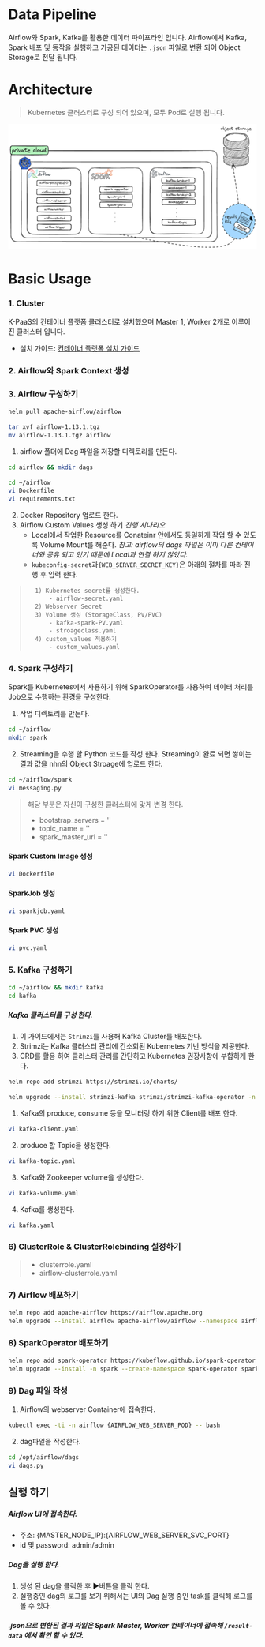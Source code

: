 # Data Pipeline 
Airflow와 Spark, Kafka를 활용한 데이터 파이프라인 입니다. Airflow에서 Kafka, Spark 배포 및 동작을 실행하고 가공된 데이터는 `.json` 파일로 변환 되어 Object Storage로 전달 됩니다.

# Architecture
> Kubernetes 클러스터로 구성 되어 있으며, 모두 Pod로 실행 됩니다. 


![architecture](./Pasted%20image%2020240813185429.png)
# Basic Usage

### 1. Cluster
K-PaaS의 컨테이너 플랫폼 클러스터로 설치했으며 Master 1, Worker 2개로 이루어진 클러스터 입니다. 
- 설치 가이드: [컨테이너 플랫폼 설치 가이드](https://github.com/K-PaaS/container-platform/blob/master/install-guide/standalone/cp-cluster-install-single.md)

### 2. Airflow와 Spark Context 생성
### 3. Airflow 구성하기

```bash
helm pull apache-airflow/airflow
```

```bash
tar xvf airflow-1.13.1.tgz
mv airflow-1.13.1.tgz airflow
```

1) airflow 폴더에 Dag 파일을 저장할 디렉토리를 만든다.
```bash
cd airflow && mkdir dags
```

```bash
cd ~/airflow
vi Dockerfile
vi requirements.txt
```

2) Docker Repository 업로드 한다.
3) Airflow Custom Values 생성 하기
	*진행 시나리오*
	- Local에서 작업한 Resource를 Conateinr 안에서도 동일하게 작업 할 수 있도록 Volume Mount를 해준다.
		*참고: airflow의 dags 파일은 이미 다른 컨테이너와 공유 되고 있기 때문에 Local과 연결 하지 않았다.*
	-  `kubeconfig-secret`과`{WEB_SERVER_SECRET_KEY}`은 아래의 절차를 따라 진행 후 입력 한다.
>		1) Kubernetes secret를 생성한다.
> 			- airflow-secret.yaml
>		2) Webserver Secret
>		3) Volume 생성 (StorageClass, PV/PVC)
> 			- kafka-spark-PV.yaml
> 			- stroageclass.yaml
>		4) custom_values 적용하기
> 			- custom_values.yaml

### 4. Spark 구성하기
Spark를 Kubernetes에서 사용하기 위해 SparkOperator를 사용하여 데이터 처리를 Job으로 수행하는 환경을 구성한다.

1) 작업 디렉토리를 만든다.
```bash
cd ~/airflow
mkdir spark
```

2) Streaming을 수행 할 Python 코드를 작성 한다. 
	Streaming이 완료 되면 쌓이는 결과 값을 nhn의 Object Stroage에 업로드 한다.
```bash
cd ~/airflow/spark
vi messaging.py
```

> 해당 부분은 자신이 구성한 클러스터에 맞게 변경 한다.
> 	- bootstrap_servers = ''
> 	- topic_name = ''
> 	- spark_master_url = ''

#### Spark Custom Image 생성
```bash
vi Dockerfile
```

#### SparkJob 생성
```bash
vi sparkjob.yaml
```

#### Spark PVC 생성
```bash
vi pvc.yaml
```

### 5. Kafka 구성하기 
```bash
cd ~/airflow && mkdir kafka
cd kafka
```
##### Kafka 클러스터를 구성 한다.
1. 이 가이드에서는 `Strimzi`를 사용해 Kafka Cluster를 배포한다.
2. Strimzi는 Kafka 클러스터 관리에 간소회된 Kubernetes 기반 방식을 제공한다.
3. CRD를 활용 하여 클러스터 관리를 간단하고 Kubernetes 권장사항에 부합하게 한다.

```bash
helm repo add strimzi https://strimzi.io/charts/
```

```bash
helm upgrade --install strimzi-kafka strimzi/strimzi-kafka-operator -n kafka --create-namespace
```

1) Kafka의 produce, consume 등을 모니터링 하기 위한 Client를 배포 한다.
```bash
vi kafka-client.yaml
```

2) produce 할 Topic을 생성한다.
```bash
vi kafka-topic.yaml
```

3) Kafka와 Zookeeper volume을 생성한다.
```bash
vi kafka-volume.yaml
```

4) Kafka를 생성한다.
```bash
vi kafka.yaml
```

### 6) ClusterRole & ClusterRolebinding 설정하기
> - clusterrole.yaml
> - airflow-clusterrole.yaml
### 7) Airflow 배포하기
```bash
helm repo add apache-airflow https://airflow.apache.org
helm upgrade --install airflow apache-airflow/airflow --namespace airflow --create-namespace -f custom_values.yaml
```
### 8) SparkOperator 배포하기
```bash
helm repo add spark-operator https://kubeflow.github.io/spark-operator
helm upgrade --install -n spark --create-namespace spark-operator spark-operator/spark-operator --set webhook.enable=true
```
### 9) Dag 파일 작성
1. Airflow의 webserver Container에 접속한다.
```bash
kubectl exec -ti -n airflow {AIRFLOW_WEB_SERVER_POD} -- bash
```

2. dag파일을 작성한다.
```bash
cd /opt/airflow/dags
vi dags.py
```

## 실행 하기
##### Airflow UI에 접속한다.
- 주소: {MASTER_NODE_IP}:{AIRFLOW_WEB_SERVER_SVC_PORT}
- id 및 password: admin/admin
##### Dag을 실행 한다.
1. 생성 된 dag을 클릭한 후 ▶️버튼을 클릭 한다.
3. 실행중인 dag의 로그를 보기 위해서는 UI의 Dag 실행 중인 task를 클릭해 로그를 볼 수 있다.
##### .json으로 변환된 결과 파일은 Spark Master, Worker 컨테이너에 접속해 `/result-data` 에서 확인 할 수 있다.


